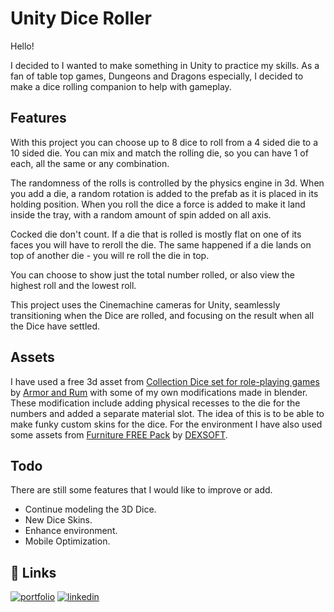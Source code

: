 # Unity Dice Roller

Hello!

I decided to I wanted to make something in Unity to practice my skills. As a fan of table top games, Dungeons and Dragons especially, I decided to make a dice rolling companion to help with gameplay. 

## Features

With this project you can choose up to 8 dice to roll from a 4 sided die to a 10 sided die. You can mix and match the rolling die, so you can have 1 of each, all the same or any combination. 

The randomness of the rolls is controlled by the physics engine in 3d. When you add a die, a random rotation is added to the prefab as it is placed in its holding position. When you roll the dice a force is added to make it land inside the tray, with a random amount of spin added on all axis.

Cocked die don't count. If a die that is rolled is mostly flat on one of its faces you will have to reroll the die. The same happened if a die lands on top of another die - you will re roll the die in top. 

You can choose to show just the total number rolled, or also view the highest roll and the lowest roll. 

This project uses the Cinemachine cameras for Unity, seamlessly transitioning when the Dice are rolled, and focusing on the result when all the Dice have settled. 

 ## Assets

 I have used a free 3d asset from  [Collection Dice set for role-playing games](https://assetstore.unity.com/packages/3d/environments/collection-dice-set-for-role-playing-games-202821) by [Armor and Rum](https://assetstore.unity.com/publishers/55245) with some of my own modifications made in blender. These modification include adding physical recesses to the die for the numbers and added a separate material slot. The idea of this is to be able to make funky custom skins for the dice. For the environment I have also used some assets from [Furniture FREE Pack](https://assetstore.unity.com/packages/3d/props/furniture/furniture-free-pack-192628) by [DEXSOFT](https://assetstore.unity.com/publishers/15).

 ## Todo

 There are still some features that I would like to improve or add.

 - Continue modeling the 3D Dice.
 - New Dice Skins.
 - Enhance environment.
 - Mobile Optimization.

## 🔗 Links

[![portfolio](https://img.shields.io/badge/my_portfolio-000?style=for-the-badge&logo=ko-fi&logoColor=white)](https:kitmakesthings.co.uk)
[![linkedin](https://img.shields.io/badge/linkedin-0A66C2?style=for-the-badge&logo=linkedin&logoColor=white)](https://www.linkedin.com/in/kit-hamm/)

